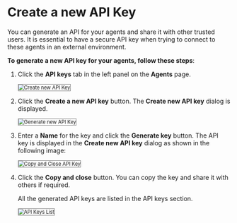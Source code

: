 # Create a new API Key

You can generate an API for your agents and share it with other trusted users.  It is essential to have a secure API key when trying to connect to these agents in an external environment. 

**To generate a new API key for your agents, follow these steps**:

1. Click the **API keys** tab in the left panel on the **Agents** page.

    <img src="../images/create-new-api-key.png" alt="Create new API Key" title="Create new API Key" style="border: 1px solid gray; zoom:80%;">

1. Click the **Create a new API key** button. The **Create new API key** dialog is displayed.

    <img src="../images/generate-new-api-key.png" alt="Generate new API Key" title="Generate new API Key" style="border: 1px solid gray; zoom:80%;">

1. Enter a **Name** for the key and click the **Generate key** button. The API key is displayed in the **Create new API key** dialog as shown in the following image:

    <img src="../images/copy-and-close-api-key.png" alt="Copy and Close API Key" title="Copy and Close API Key" style="border: 1px solid gray; zoom:80%;">
    
1. Click the **Copy and close** button. You can copy the key and share it with others if required.

    All the generated API keys are listed in the API keys section.

    <img src="../images/api-keys-list.png" alt="API Keys List" title="API Keys List" style="border: 1px solid gray; zoom:80%;">
